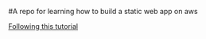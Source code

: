 #A repo for learning how to build a static web app on aws

[Following this tutorial](https://aws.amazon.com/getting-started/hands-on/build-serverless-web-app-lambda-apigateway-s3-dynamodb-cognito/)
